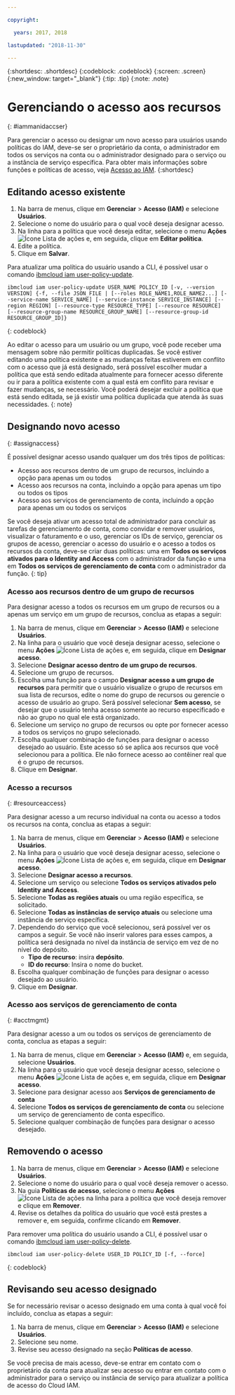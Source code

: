 ```yaml
---

copyright:

  years: 2017, 2018

lastupdated: "2018-11-30"

---
```


{:shortdesc: .shortdesc}
{:codeblock: .codeblock}
{:screen: .screen}
{:new_window: target="_blank"}
{:tip: .tip}
{:note: .note}

# Gerenciando o acesso aos recursos
{: #iammanidaccser}

Para gerenciar o acesso ou designar um novo acesso para usuários usando políticas do IAM, deve-se ser o proprietário da conta, o administrador em todos os serviços na conta ou o administrador designado para o serviço ou a instância de serviço específica. Para obter mais informações sobre funções e políticas de acesso, veja [Acesso ao IAM](/docs/iam/users_roles.html).
{:shortdesc}

## Editando acesso existente

1. Na barra de menus, clique em **Gerenciar** &gt; **Acesso (IAM)** e selecione **Usuários**.
2. Selecione o nome do usuário para o qual você deseja designar acesso.
3. Na linha para a política que você deseja editar, selecione o menu **Ações** ![Ícone Lista de ações](../icons/action-menu-icon.svg) e, em seguida, clique em **Editar política**.
4. Edite a política.
5. Clique em **Salvar**.

Para atualizar uma política do usuário usando a CLI, é possível usar o comando [ibmcloud iam user-policy-update](/docs/cli/reference/ibmcloud/cli_api_policy.html#ibmcloud_iam_user_policy_update).
```
ibmcloud iam user-policy-update USER_NAME POLICY_ID [-v, --version VERSION] {-f, --file JSON_FILE | [--roles ROLE_NAME1,ROLE_NAME2...] [--service-name SERVICE_NAME] [--service-instance SERVICE_INSTANCE] [--region REGION] [--resource-type RESOURCE_TYPE] [--resource RESOURCE] [--resource-group-name RESOURCE_GROUP_NAME] [--resource-group-id RESOURCE_GROUP_ID]}
```
{: codeblock}

Ao editar o acesso para um usuário ou um grupo, você pode receber uma mensagem sobre não permitir políticas duplicadas. Se você estiver editando uma política existente e as mudanças feitas estiverem em conflito com o acesso que já está designado, será possível escolher mudar a política que está sendo editada atualmente para fornecer acesso diferente ou ir para a política existente com a qual está em conflito para revisar e fazer mudanças, se necessário. Você poderá desejar excluir a política que está sendo editada, se já existir uma política duplicada que atenda às suas necessidades.
{: note}

## Designando novo acesso
{: #assignaccess}

É possível designar acesso usando qualquer um dos três tipos de políticas:

* Acesso aos recursos dentro de um grupo de recursos, incluindo a opção para apenas um ou todos
* Acesso aos recursos na conta, incluindo a opção para apenas um tipo ou todos os tipos
* Acesso aos serviços de gerenciamento de conta, incluindo a opção para apenas um ou todos os serviços

Se você deseja ativar um acesso total de administrador para concluir as tarefas de gerenciamento de conta, como
convidar e remover usuários, visualizar o faturamento e o uso, gerenciar os IDs de serviço, gerenciar os grupos de acesso,
gerenciar o acesso do usuário e o acesso a todos os recursos da conta, deve-se criar duas políticas: uma em
**Todos os serviços ativados para o Identity and Access** com o administrador da
função e uma em **Todos os serviços de gerenciamento de conta** com o administrador da função.
{: tip}

### Acesso aos recursos dentro de um grupo de recursos

Para designar acesso a todos os recursos em um grupo de recursos ou a apenas um serviço em um grupo de recursos, conclua as etapas a seguir:

1. Na barra de menus, clique em **Gerenciar** &gt; **Acesso (IAM)** e selecione **Usuários**.
2. Na linha para o usuário que você deseja designar acesso, selecione o menu **Ações** ![Ícone Lista de ações](../icons/action-menu-icon.svg) e, em seguida, clique em **Designar acesso**.
3. Selecione **Designar acesso dentro de um grupo de recursos**.
4. Selecione um grupo de recursos.
5. Escolha uma função para o campo **Designar acesso a um grupo de recursos** para permitir que o usuário visualize o grupo de recursos em sua lista de recursos, edite o nome do grupo de recursos ou gerencie o acesso de usuário ao grupo. Será possível selecionar **Sem acesso**, se desejar que o usuário tenha acesso somente ao recurso especificado e não ao grupo no qual ele está organizado.
6. Selecione um serviço no grupo de recursos ou opte por fornecer acesso a todos os serviços no grupo selecionado.
7. Escolha qualquer combinação de funções para designar o acesso desejado ao usuário. Este acesso só se aplica aos recursos que você selecionou para a política. Ele não fornece acesso ao contêiner real que é o grupo de recursos.
8. Clique em **Designar**.

### Acesso a recursos
{: #resourceaccess}

Para designar acesso a um recurso individual na conta ou acesso a todos os recursos na conta, conclua as etapas a seguir:

1. Na barra de menus, clique em **Gerenciar** &gt; **Acesso (IAM)** e selecione **Usuários**.
2. Na linha para o usuário que você deseja designar acesso, selecione o menu **Ações** ![Ícone Lista de ações](../icons/action-menu-icon.svg) e, em seguida, clique em **Designar acesso**.
3. Selecione **Designar acesso a recursos**.
4. Selecione um serviço ou selecione **Todos os serviços ativados pelo Identity and Access**.
5. Selecione **Todas as regiões atuais** ou uma região específica, se solicitado.
6. Selecione **Todas as instâncias de serviço atuais** ou selecione uma instância de serviço específica.
7. Dependendo do serviço que você selecionou, será possível ver os campos a seguir. Se você não inserir valores para esses campos, a política será designada no nível da instância de serviço em vez de no nível do depósito.
    * **Tipo de recurso**: insira **depósito**.
    * **ID do recurso**: Insira o nome do bucket.
8. Escolha qualquer combinação de funções para designar o acesso desejado ao usuário.
9. Clique em **Designar**.


### Acesso aos serviços de gerenciamento de conta
{: #acctmgmt}

Para designar acesso a um ou todos os serviços de gerenciamento de conta, conclua as etapas a seguir:

1. Na barra de menus, clique em **Gerenciar** &gt; **Acesso (IAM)** e, em seguida, selecione **Usuários**.
2. Na linha para o usuário que você deseja designar acesso, selecione o menu **Ações** ![Ícone Lista de ações](../icons/action-menu-icon.svg) e, em seguida, clique em **Designar acesso**.
3. Selecione para designar acesso aos **Serviços de gerenciamento de conta**
4. Selecione **Todos os serviços de gerenciamento de conta** ou selecione um serviço de gerenciamento de conta específico.
5. Selecione qualquer combinação de funções para designar o acesso desejado.

## Removendo o acesso

1. Na barra de menus, clique em **Gerenciar** &gt; **Acesso (IAM)** e selecione **Usuários**.
2. Selecione o nome do usuário para o qual você deseja remover o acesso.
3. Na guia **Políticas de acesso**, selecione o menu **Ações** ![Ícone Lista de ações](../icons/action-menu-icon.svg) na linha para a política que você deseja remover e clique em **Remover**.  
4. Revise os detalhes da política do usuário que você está prestes a remover e, em seguida, confirme clicando em **Remover**.

Para remover uma política do usuário usando a CLI, é possível usar o comando [ibmcloud iam user-policy-delete](/docs/cli/reference/ibmcloud/cli_api_policy.html#ibmcloud_iam_user_policy_delete).
```
ibmcloud iam user-policy-delete USER_ID POLICY_ID [-f, --force]
```
{: codeblock}

## Revisando seu acesso designado

Se for necessário revisar o acesso designado em uma conta à qual você foi incluído, conclua as etapas a seguir:

1. Na barra de menus, clique em **Gerenciar** &gt; **Acesso (IAM)** e selecione **Usuários**.
3. Selecione seu nome.
4. Revise seu acesso designado na seção **Políticas de acesso**.

Se você precisa de mais acesso, deve-se entrar em contato com o proprietário da conta para atualizar seu acesso ou entrar em contato com o administrador para o serviço ou instância de serviço para atualizar a política de acesso do Cloud IAM.

